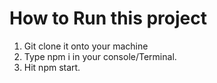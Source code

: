 # How to Run this project
1. Git clone it onto your machine
2. Type npm i in your console/Terminal.
3. Hit npm start.
